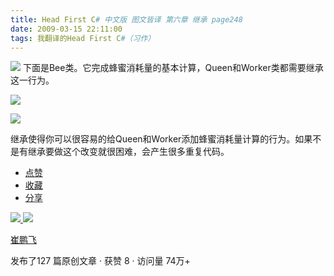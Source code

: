 ```yaml
---
title: Head First C# 中文版 图文皆译 第六章 继承 page248
date: 2009-03-15 22:11:00
tags: 我翻译的Head First C#（习作）
---
```

![](https://p-blog.csdn.net/images/p_blog_csdn_net/cuipengfei1/EntryImages/20090315/2009-03-15_21-44-07.jpg) 下面是Bee类。它完成蜂蜜消耗量的基本计算，Queen和Worker类都需要继承这一行为。

![](https://p-blog.csdn.net/images/p_blog_csdn_net/cuipengfei1/EntryImages/20090315/2009-03-15_21-46-20.jpg)

![](https://p-blog.csdn.net/images/p_blog_csdn_net/cuipengfei1/EntryImages/20090315/2009-03-15_21-56-23.jpg)

继承使得你可以很容易的给Queen和Worker添加蜂蜜消耗量计算的行为。如果不是有继承要做这个改变就很困难，会产生很多重复代码。

  * [ 点赞  ](javascript:;)
  * [ 收藏  ](javascript:;)
  * [ 分享 ](javascript:;)

[ ![](https://profile.csdnimg.cn/5/2/5/3_cuipengfei1)
![](https://g.csdnimg.cn/static/user-reg-year/1x/11.png)
](https://blog.csdn.net/cuipengfei1)

[ 崔鹏飞 ](https://blog.csdn.net/cuipengfei1)

发布了127 篇原创文章  ·  获赞 8  ·  访问量 74万+

